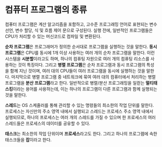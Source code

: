 # 컴퓨터 프로그램의 종류

컴퓨터 프로그램은 계산 알고리즘을 포함하고, 고수준 프로그래밍 언어로 표현되는 변수 선언, 변수 할당, 식 및 흐름 제어 문으로 구성된다. 실행 전에, 일반적인 프로그램들은 CPU가 처리할 수 있는 머신코드로 컴파일 및 변환된다.

**순차 프로그램**은 프로그래머가 정의한 순서대로 프로그램을 실행하는 것을 말한다. **동시 프로그램**은 CPU를 동시에 1개 이상 사용하는 여러 개의 순차 프로그램을 말한다. 이런 시스템을 **시분할**이라고도 하며, 하나의 컴퓨팅 자원으로 여러 개의 컴퓨팅 리소스를 사용하는 것이 특징이다. 그리고 **병렬 프로그램**은 순차 프로그램과 동시 프로그램의 특성을 함께 지닌 것이며, 여러 대의 CPU들이 여러 프로그램을 동시에 실행하는 것을 말한다. 마지막으로 병렬 프로그램 중 네트워크에 묶여 여러 대의 컴퓨터에서 처리하는 병렬 프로그램을 **분산 프로그램**라고 한다. 일반적으로 병렬/분산 프로그래밍을 일컫는 **멀티태스킹**이라는 용어를 사용하는데, 이는 하나의 프로그램이 다른 프로그램과 함께 실행되는 것을 말한다. 

**스레드**는 OS 스케줄러를 통해 관리할 수 있는 명령들의 최소한의 작업 단위를 말한다. 프로세스는 자신만의 주소 영역 내에서 실행되고 스레드는 프로세스 주소 영역 내에서 실행되므로, 하나의 프로세스는 여러 개의 스레드를 가질 수 있으며 한 프로세스의 여러 스레드들은 프로세스의 데이터를 공유할 수 있다.

**태스크**는 최소한의 작업 단위이며 **프로세스**라고도 한다. 그리고 하나의 프로그램에 속한 태스크들을 **잡**이라고 한다.
